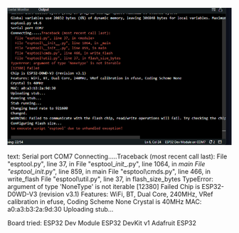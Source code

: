 ![alt text](image.png)




text: 
Serial port COM7
Connecting.....Traceback (most recent call last):
  File "esptool.py", line 37, in <module>
  File "esptool\__init__.py", line 1064, in _main
  File "esptool\__init__.py", line 859, in main
  File "esptool\cmds.py", line 466, in write_flash
  File "esptool\util.py", line 37, in flash_size_bytes
TypeError: argument of type 'NoneType' is not iterable
[12380] Failed 
Chip is ESP32-D0WD-V3 (revision v3.1)
Features: WiFi, BT, Dual Core, 240MHz, VRef calibration in efuse, Coding Scheme None
Crystal is 40MHz
MAC: a0:a3:b3:2a:9d:30
Uploading stub...

Board tried:
ESP32 Dev Module
ESP32 DevKit v1 
Adafruit ESP32


